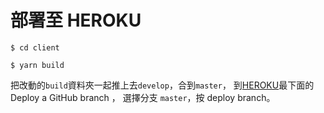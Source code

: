 # 部署至 HEROKU

`$ cd client`

`$ yarn build`

把改動的`build`資料夾一起推上去`develop`，合到`master`，
到[HEROKU](https://dashboard.heroku.com/apps/read-sound/deploy/github)最下面的 Deploy a GitHub branch ，
選擇分支 `master`，按 deploy branch。

